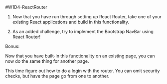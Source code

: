 #W1D4-ReactRouter

1. Now that you have run through setting up React Router, take one of your existing React applications and build in this functionality.  

2. As an added challenge, try to implement the Bootstrap NavBar using React Router!

Bonus:

Now that you have built-in this functionality on an existing page, you can now do the same thing for another page. 

This time figure out how to do a login with the router. You can omit security checks, but have the page go from one to another. 
